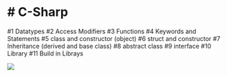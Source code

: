 <head><h1># C-Sharp</h1></head>

#1 Datatypes
#2 Access Modifiers
#3 Functions
#4 Keywords and Statements
#5 class and constructor (object)
#6 struct and constructor
#7 Inheritance (derived and base class) 
#8 abstract class
#9 interface
#10 Library
#11 Build in Librays


<img src="https://miro.medium.com/max/500/1*y6Opk-cAQVe6uyKYH3306g.png">

